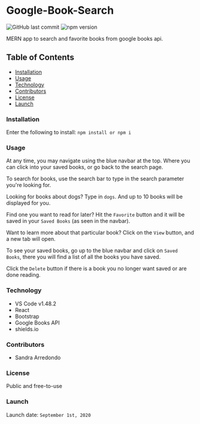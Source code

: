 # Google-Book-Search

![GitHub last commit](https://img.shields.io/github/last-commit/salpharre/Google-Book-Search) ![npm version](https://badge.fury.io/js/inquirer.svg)

MERN app to search and favorite books from google books api. 

## Table of Contents

* [Installation](#installation)
* [Usage](#usage)
* [Technology](#technology)
* [Contributors](#contributors)
* [License](#license)
* [Launch](#launch)

### Installation

Enter the following to install:
`npm install or npm i`

### Usage

At any time, you may navigate using the blue navbar at the top. Where you can click into your saved books, or go back to the search page.

To search for books, use the search bar to type in the search parameter you're looking for. 

Looking for books about dogs? Type in `dogs`. And up to 10 books will be displayed for you.

Find one you want to read for later? Hit the `Favorite` button and it will be saved in your `Saved Books` (as seen in the navbar).

Want to learn more about that particular book? Click on the `View` button, and a new tab will open.

To see your saved books, go up to the blue navbar and click on `Saved Books`, there you will find a list of all the books you have saved. 

Click the `Delete` button if there is a book you no longer want saved or are done reading.

### Technology

* VS Code v1.48.2
* React
* Bootstrap
* Google Books API
* shields.io

### Contributors

* Sandra Arredondo

### License

Public and free-to-use

### Launch

Launch date: `September 1st, 2020`

